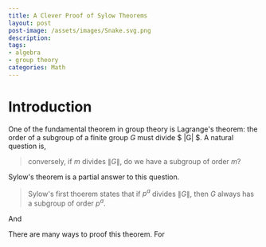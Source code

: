```yaml
---
title: A Clever Proof of Sylow Theorems 
layout: post
post-image: /assets/images/Snake.svg.png
description:  
tags:
- algebra
- group theory
categories: Math
---
```


# Introduction

One of the fundamental theorem in group theory is Lagrange's theorem: the order of a subgroup of a finite group $G$ must divide $ \|G\| $. A natural question is,

>conversely, if $m$ divides $\|G\|$, do we have a subgroup of order $m$?

Sylow's theorem is a partial answer to this question.

>Sylow's first thoerem states that if $p^a$ divides $\|G\|$, then $G$ always has a subgroup of order $p^a$.

And 

There are many ways to proof this theorem. For